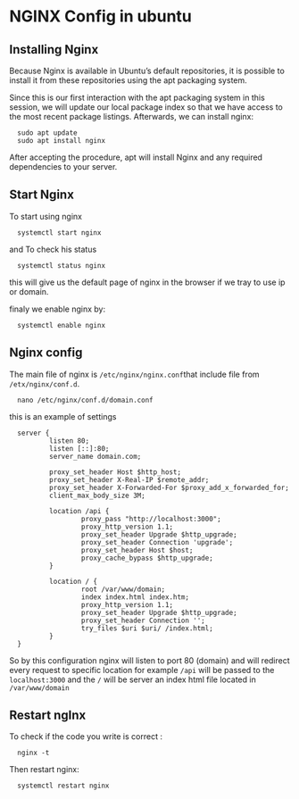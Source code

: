 # NGINX Config in ubuntu

## Installing Nginx

Because Nginx is available in Ubuntu’s default repositories, it is possible to install it from these repositories using the apt packaging system.

Since this is our first interaction with the apt packaging system in this session, we will update our local package index so that we have access to the most recent package listings. Afterwards, we can install nginx:

      sudo apt update
      sudo apt install nginx

After accepting the procedure, apt will install Nginx and any required dependencies to your server.

## Start Nginx

To start using nginx

      systemctl start nginx

and To check his status 

      systemctl status nginx

this will give us the default page of nginx in the browser if we tray to use ip or domain.

finaly we enable nginx by:

      systemctl enable nginx

## Nginx config

The main file of nginx is `/etc/nginx/nginx.conf`that include file from `/etx/nginx/conf.d`.

      nano /etc/nginx/conf.d/domain.conf

this is an example of settings

      server {
              listen 80;
              listen [::]:80;
              server_name domain.com;

              proxy_set_header Host $http_host;
              proxy_set_header X-Real-IP $remote_addr;
              proxy_set_header X-Forwarded-For $proxy_add_x_forwarded_for;
              client_max_body_size 3M;

              location /api {
                      proxy_pass "http://localhost:3000";
                      proxy_http_version 1.1;
                      proxy_set_header Upgrade $http_upgrade;
                      proxy_set_header Connection 'upgrade';
                      proxy_set_header Host $host;
                      proxy_cache_bypass $http_upgrade;
              }

              location / {
                      root /var/www/domain;
                      index index.html index.htm;
                      proxy_http_version 1.1;
                      proxy_set_header Upgrade $http_upgrade;
                      proxy_set_header Connection '';
                      try_files $uri $uri/ /index.html;
              }
      }

So by this configuration nginx will listen to port 80 (domain) and will redirect every request to specific location for 
example `/api` will be passed to the `localhost:3000` and the `/` will be server an index html file located in `/var/www/domain`

## Restart ngInx

To check if the code you write is correct :

      nginx -t

Then restart nginx:

      systemctl restart nginx